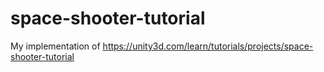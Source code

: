 # space-shooter-tutorial
My implementation of https://unity3d.com/learn/tutorials/projects/space-shooter-tutorial
